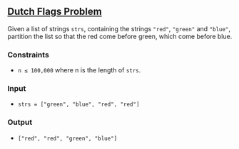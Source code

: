 ## [Dutch Flags Problem](https://en.wikipedia.org/wiki/Dutch_national_flag_problem)

Given a list of strings `strs`, containing the strings `"red"`, `"green"` and `"blue"`, partition the list so that the red come before green, which come before blue.

### Constraints
* `n ≤ 100,000` where n is the length of `strs`.

### Input
* `strs = ["green", "blue", "red", "red"]`

### Output
* `["red", "red", "green", "blue"]`